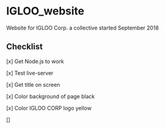 # IGLOO_website

Website for IGLOO Corp. a collective started September 2018

Checklist
-----------------
[x] Get Node.js to work

[x] Test live-server

[x] Get title on screen

[x] Color background of page black

[x] Color IGLOO CORP logo yellow

[] 
